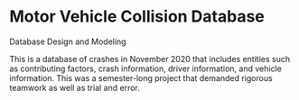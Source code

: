 # Motor Vehicle Collision Database
Database Design and Modeling

This is a database of crashes in November 2020 that includes entities such as contributing factors, crash information, driver information, and vehicle information. This was a semester-long project that demanded rigorous teamwork as well as trial and error. 
